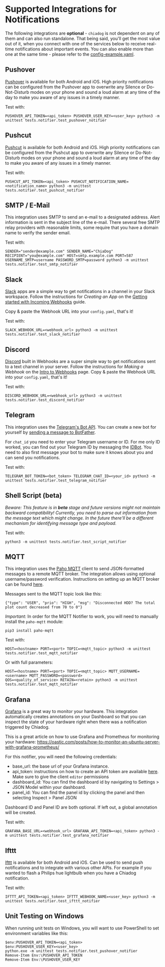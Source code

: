 # Supported Integrations for Notifications

The following integrations are **optional** - `chiadog`
is not dependent on any of them and can also run standalone. That being said, you'll get the most value out of it, when
you connect with one of the services below to receive real-time notifications about important events. You can also
enable more than one at the same time - please refer to the [config-example.yaml](config-example.yaml).

## Pushover

[Pushover](https://pushover.net/) is available for both Android and iOS. High priority notifications can be configured
from the Pushover app to overwrite any Silence or Do-Not-Disturb modes on your phone and sound a loud alarm at any time
of the day to make you aware of any issues in a timely manner.

Test with:

```
PUSHOVER_API_TOKEN=<api_token> PUSHOVER_USER_KEY=<user_key> python3 -m unittest tests.notifier.test_pushover_notifier
```

## Pushcut

[Pushcut](https://pushcut.io/) is available for both Android and iOS. High priority notifications can be configured
from the Pushcut app to overwrite any Silence or Do-Not-Disturb modes on your phone and sound a loud alarm at any time
of the day to make you aware of any issues in a timely manner.

Test with:

```
PUSHCUT_API_TOKEN=<api_token> PUSHCUT_NOTIFICATION_NAME=<notification_name> python3 -m unittest tests.notifier.test_pushcut_notifier
```

## SMTP / E-Mail

This integration uses SMTP to send an e-mail to a designated address. Alert information is sent in the subject line of
the e-mail. There several free SMTP relay providers with reasonable limits, some require that you have a domain name to
verify the sender email.

Test with:

```
SENDER="sender@example.com" SENDER_NAME="ChiaDog" RECIPIENT="you@example.com" HOST=smtp.example.com PORT=587 USERNAME_SMTP=username PASSWORD_SMTP=password python3 -m unittest tests.notifier.test_smtp_notifier
```

## Slack

[Slack](https://slack.com/) apps are a simple way to get notifications in a channel in your Slack workspace. Follow the
instructions for *Creating an App* on
the [Getting started with Incoming Webhooks](https://api.slack.com/messaging/webhooks#getting_started) guide.

Copy & paste the Webhook URL into your `config.yaml`, that's it!

Test with:

```
SLACK_WEBHOOK_URL=<webhook_url> python3 -m unittest tests.notifier.test_slack_notifier
```

## Discord

[Discord](https://discord.com/) built in Webhooks are a super simple way to get notifications sent to a text channel in
your server. Follow the instructions for *Making a Webhook* on
the [Intro to Webhooks](https://support.discord.com/hc/en-us/articles/228383668-Intro-to-Webhooks) page. Copy & paste
the Webhook URL into your `config.yaml`, that's it!

Test with:

```
DISCORD_WEBHOOK_URL=<webhook_url> python3 -m unittest tests.notifier.test_discord_notifier
```

## Telegram

This integration uses the [Telegram's Bot API](https://core.telegram.org/bots). You can create a new bot for yourself
by [sending a message to BotFather](https://core.telegram.org/bots#6-botfather).

For `chat_id` you need to enter your Telegram username or ID. For me only ID worked, you can find out your Telegram ID
by messaging the [IDBot](https://telegram.me/myidbot). You need to also first message your bot to make sure it knows
about you and can send you notifications.

Test with:

```
TELEGRAM_BOT_TOKEN=<bot_token> TELEGRAM_CHAT_ID=<your_id> python3 -m unittest tests.notifier.test_telegram_notifier
```

## Shell Script (beta)

*Beware: This feature is in **beta** stage and future versions might not maintain backward compatibility!
Currently, you need to parse out information from the message text which might change. In the future there'll be a
different mechanism for identifying message type and payload.*

Test with:

```
python3 -m unittest tests.notifier.test_script_notifier
```

## MQTT

This integration uses the [Paho MQTT](https://pypi.org/project/paho-mqtt/) client to send JSON-formatted messages to
a remote MQTT broker. The integration allows using optional username/password verification. Instructions on setting 
up an MQTT broker can be found 
[here](https://www.vultr.com/docs/how-to-install-mosquitto-mqtt-broker-server-on-ubuntu-16-04). 

Messages sent to the MQTT topic look like this:

`{"type": "USER", "prio": "HIGH", "msg": "Disconnected HDD? The total plot count decreased from 70 to 0"}`

*Important:* In order for the MQTT Notifier to work, you will need to manually install the `paho-mqtt` module:

`pip3 install paho-mqtt`

Test with:

```
HOST=<hostname> PORT=<port> TOPIC=<mqtt_topic> python3 -m unittest tests.notifier.test_mqtt_notifier 
```

Or with full parameters:

```
HOST=<hostname> PORT=<port> TOPIC=<mqtt_topic> MQTT_USERNAME=<username> MQTT_PASSWORD=<password> 
QOS=<quality_of_service> RETAIN=<retain> python3 -m unittest tests.notifier.test_mqtt_notifier
```

## Grafana

[Grafana](https://grafana.com/) is a great way to monitor your hardware. This integration automatically creates
annotations on your Dashboard so that you can inspect the state of your hardware right when there was a notification
triggered by Chiadog. 

This is a great article on how to use Grafana and Prometheus for monitoring your hardware:
https://oastic.com/posts/how-to-monitor-an-ubuntu-server-with-grafana-prometheus/

For this notifier, you will need the following credentials:

- base_url: the base url of your Grafana instance.
- api_token: instructions on how to create an API token are available [here](https://grafana.com/docs/grafana/latest/http_api/auth/#create-api-token). Make sure to give the client `editor` permissions
- dashboard_id: You can find the dashboard id by navigating to Settings > JSON Model within your dashboard.
- panel_id: You can find the panel id by clicking the panel and then selecting Inspect > Panel JSON

Dashboard ID and Panel ID are both optional. If left out, a global annotation will be created.

Test with:

```
GRAFANA_BASE_URL=<webhook_url> GRAFANA_API_TOKEN=<api_token> python3 -m unittest tests.notifier.test_grafana_notifier
```

## Ifttt

[Ifttt](https://ifttt.com/) is available for both Android and iOS. Can be used to send push notifications and to integrate with various other APIs.  For example if you wanted to flash a Philips hue lightbulb when you have a Chiadog notification.

Test with:

```
IFTTT_API_TOKEN=<api_token> IFTTT_WEBHOOK_NAME=<user_key> python3 -m unittest tests.notifier.test_ifttt_notifier
```

## Unit Testing on Windows

When running unit tests on Windows, you will want to use PowerShell to set environment variables like this:

```
$env:PUSHOVER_API_TOKEN=<api_token>
$env:PUSHOVER_USER_KEY=<user_key>
python.exe -m unittest tests.notifier.test_pushover_notifier
Remove-Item Env:\PUSHOVER_API_TOKEN
Remove-Item Env:\PUSHOVER_USER_KEY
```
